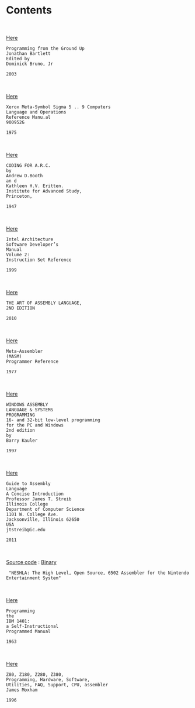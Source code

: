 

# Contents

<br />

[Here](https://github.com/JacobJohnson089/The-Computer-Science-Library/blob/main/Low-Level/ProgrammingGroundUp-1-0-booksize.pdf)

```
Programming from the Ground Up
Jonathan Bartlett
Edited by
Dominick Bruno, Jr

2003
```

<br />

[Here](https://github.com/JacobJohnson089/The-Computer-Science-Library/blob/main/Low-Level/900952G_metaSymbolLangRef_Oct75.pdf)
```
Xerox Meta-Symbol Sigma 5 .. 9 Computers 
Language and Operations 
Reference Manu.al 
900952G 

1975 
```

<br />

[Here](https://github.com/JacobJohnson089/The-Computer-Science-Library/blob/main/Low-Level/Booth_Britten_Coding_for_ARC_1947.pdf)
```
CODING FOR A.R.C. 
by 
Andrew D.Booth 
an d 
Kathleen H.V. Eritten. 
Institute for Advanced Study, 
Princeton, 

1947
```

<br />

[Here](https://github.com/JacobJohnson089/The-Computer-Science-Library/blob/main/Low-Level/IntelArchitectureV2ISR.PDF)
```
Intel Architecture
Software Developer’s
Manual
Volume 2:
Instruction Set Reference

1999 
```
<br />

[Here](https://github.com/JacobJohnson089/The-Computer-Science-Library/blob/main/Low-Level/The.Art.of.Assembly.Language.2nd.Edition.pdf)
```
THE ART OF ASSEMBLY LANGUAGE,
2ND EDITION

2010
```

<br />

[Here](https://github.com/JacobJohnson089/The-Computer-Science-Library/blob/main/Low-Level/UP-8453_MASM_Programmers_Ref_1977.pdf)
```
Meta-Assembler 
(MASM) 
Programmer Reference 

1977
```

<br />

[Here](https://github.com/JacobJohnson089/The-Computer-Science-Library/blob/main/Low-Level/asm_-_windows_assembly_language_and_systems_programming.pdf)
```
WINDOWS ASSEMBLY
LANGUAGE & SYSTEMS
PROGRAMMING
16- and 32-bit low-level programming
for the PC and Windows
2nd edition
by
Barry Kauler

1997
```

<br />

[Here](https://github.com/JacobJohnson089/The-Computer-Science-Library/blob/main/Low-Level/silo.tips_guide-to-assembly-language.pdf)
```
Guide to Assembly
Language
A Concise Introduction
Professor James T. Streib
Illinois College
Department of Computer Science
1101 W. College Ave.
Jacksonville, Illinois 62650
USA
jtstreib@ic.edu

2011
```

<br />

[Source code](https://github.com/JacobJohnson089/The-Computer-Science-Library/blob/main/Low-Level/neshla-20050417-src-win32.zip) :  [Binary](https://github.com/JacobJohnson089/The-Computer-Science-Library/blob/main/Low-Level/neshla-20050417-bin-win32.zip)
```
 "NESHLA: The High Level, Open Source, 6502 Assembler for the Nintendo Entertainment System"
```

<br />

[Here](https://babel.hathitrust.org/cgi/pt?id=mdp.39015000480718&view=1up&seq=7)
```
Programming
the
IBM 1401:
a Self-Instructional
Programmed Manual

1963
```
<br />

[Here](http://www.z80.de/z80/z80code.htm)
```
Z80, Z180, Z280, Z380, 
Programming, Hardware, Software,
Utilities, FAQ, Support, CPU, assembler
James Moxham

1996
```


